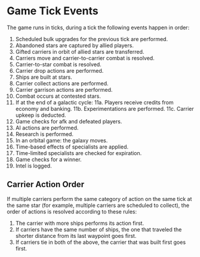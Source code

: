 # Game Tick Events

The game runs in ticks, during a tick the following events happen in order:

1. Scheduled bulk upgrades for the previous tick are performed.
2. Abandoned stars are captured by allied players.
3. Gifted carriers in orbit of allied stars are transferred.
4. Carriers move and carrier-to-carrier combat is resolved.
5. Carrier-to-star combat is resolved.
6. Carrier drop actions are performed.
7. Ships are built at stars.
8. Carrier collect actions are performed.
9. Carrier garrison actions are performed.
10. Combat occurs at contested stars.
11. If at the end of a galactic cycle:
11a. Players receive credits from economy and banking.
11b. Experimentations are performed.
11c. Carrier upkeep is deducted.
12. Game checks for afk and defeated players.
13. AI actions are performed.
14. Research is performed.
15. In an orbital game: the galaxy moves.
16. Time-based effects of specialists are applied.
17. Time-limited specialists are checked for expiration.
18. Game checks for a winner.
19. Intel is logged.

## Carrier Action Order

If multiple carriers perform the same category of action on the same tick at the same star
(for example, multiple carriers are scheduled to collect),
the order of actions is resolved according to these rules:

1. The carrier with more ships performs its action first.
2. If carriers have the same number of ships,
   the one that traveled the shorter distance from its last waypoint goes first.
4. If carriers tie in both of the above, the carrier that was built first goes first.
